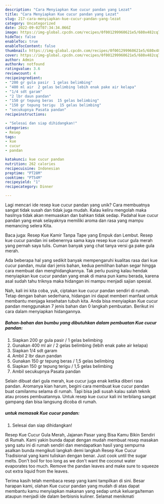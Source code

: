 ```yaml
---
description: "Cara Menyiapkan Kue cucur pandan yang Lezat"
title: "Cara Menyiapkan Kue cucur pandan yang Lezat"
slug: 217-cara-menyiapkan-kue-cucur-pandan-yang-lezat
category: Uncategorized
date: 2022-09-02T07:34:34.066Z
image: https://img-global.cpcdn.com/recipes/0f001299960621e5/680x482cq70/kue-cucur-pandan-foto-resep-utama.jpg
hideToc: false
enableToc: true
enableTocContent: false
thumbnail: https://img-global.cpcdn.com/recipes/0f001299960621e5/680x482cq70/kue-cucur-pandan-foto-resep-utama.jpg
cover: https://img-global.cpcdn.com/recipes/0f001299960621e5/680x482cq70/kue-cucur-pandan-foto-resep-utama.jpg
author: Admin
authorAv: notfound
ratingvalue: 3.6
reviewcount: 4
recipeingredient:
- "200 gr gula pasir  1 gelas belimbing"
- "400 ml air  2 gelas belimbing lebih enak pake air kelapa"
- "1/4 sdt garam"
- "2 lbr daun pandan"
- "150 gr tepung beras  15 gelas belimbing"
- "150 gr tepung terigu  15 gelas belimbing"
- "secukupnya Pasata pandan"
recipeinstructions:

- "Selesai dan siap dihidangkan!"
categories:
- Resep
tags:
- kue
- cucur
- pandan

katakunci: kue cucur pandan 
nutrition: 262 calories
recipecuisine: Indonesian
preptime: "PT28M"
cooktime: "PT54M"
recipeyield: "1"
recipecategory: Dinner

---
```





Lagi mencari ide resep kue cucur pandan yang unik? Cara membuatnya sangat tidak susah dan tidak juga mudah. Kalau keliru mengolah maka hasilnya tidak akan memuaskan dan bahkan tidak sedap. Padahal kue cucur pandan yang enak selayaknya memiliki aroma dan rasa yang mampu memancing selera Kita.





Baca juga: Resep Kue Kamir Tanpa Tape yang Empuk dan Lembut. Resep kue cucur pandan ini sebenernya sama kaya resep kue cucur gula merah yang pernah saya tulis. Cuman banyak yang chat tanya versi ga pake gula merah.

Ada beberapa hal yang sedikit banyak mempengaruhi kualitas rasa dari kue cucur pandan, mulai dari jenis bahan, kedua pemilihan bahan segar hingga cara membuat dan menghidangkannya. Tak perlu pusing kalau hendak menyiapkan kue cucur pandan yang enak di mana pun kamu berada, karena asal sudah tahu triknya maka hidangan ini mampu menjadi sajian spesial.






Nah, kali ini kita coba, yuk, ciptakan kue cucur pandan sendiri di rumah. Tetap dengan bahan sederhana, hidangan ini dapat memberi manfaat untuk membantu menjaga kesehatan tubuh kita. Anda bisa menyiapkan Kue cucur pandan menggunakan 7 jenis bahan dan 0 langkah pembuatan. Berikut ini cara dalam menyiapkan hidangannya.

<!--inarticleads1-->

##### Bahan-bahan dan bumbu yang dibutuhkan dalam pembuatan Kue cucur pandan:

1. Siapkan 200 gr gula pasir / 1 gelas belimbing
1. Gunakan 400 ml air / 2 gelas belimbing (lebih enak pake air kelapa)
1. Siapkan 1/4 sdt garam
1. Ambil 2 lbr daun pandan
1. Gunakan 150 gr tepung beras / 1,5 gelas belimbing
1. Siapkan 150 gr tepung terigu / 1,5 gelas belimbing
1. Ambil secukupnya Pasata pandan


Selain dibuat dari gula merah, kue cucur juga enak ketika diberi rasa pandan. Aromanya kian harum, begini cara membuat kue cucur pandan buat camilanmu selama di rumah. Tapi bisa jadi susah kalau salah teknik atau proses pembuatannya. Untuk resep kue cucur kali ini terbilang sangat gampang dan bisa langsung dicoba di rumah. 

<!--inarticleads2-->

#####  untuk memasak Kue cucur pandan:


1. Selesai dan siap dihidangkan!

Resep Kue Cucur Gula Merah, Jajanan Pasar yang Bisa Kamu Bikin Sendiri di Rumah. Kami yakin bunda dapat dengan mudah membuat resep masakan yang satu ini di rumah sendiri dan mendapatkan hasil yang sempurna asalkan bunda mengikuti langkah demi langkah Resep Kue Cucur Tradisional yang kami tuliskan dengan benar. Just cook until the sugar melts. Don&#39;t boil for too long as we don&#39;t want the coconut water evaporates too much. Remove the pandan leaves and make sure to squeeze out extra liquid from the leaves. 

Terima kasih telah membaca resep yang kami tampilkan di sini. Besar harapan kami, olahan Kue cucur pandan yang mudah di atas dapat membantu kamu menyiapkan makanan yang sedap untuk keluarga/teman ataupun menjadi ide dalam berbisnis kuliner. Selamat menikmati
